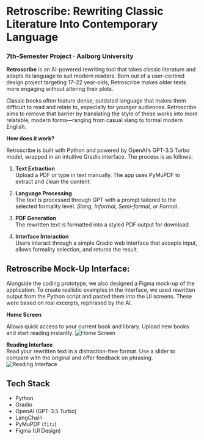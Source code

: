 # Retroscribe: Rewriting Classic Literature Into Contemporary Language

### 7th-Semester Project · Aalborg University

**Retroscribe** is an AI-powered rewriting tool that takes classic literature and adapts its language to suit modern readers. Born out of a user-centred design project targeting 17–22 year-olds, Retroscribe makes older texts more engaging without altering their plots.

Classic books often feature dense, outdated language that makes them difficult to read and relate to, especially for younger audiences. Retroscribe aims to remove that barrier by translating the style of these works into more relatable, modern forms—ranging from casual slang to formal modern English.

**How does it work?**

Retroscribe is built with Python and powered by OpenAI’s GPT-3.5 Turbo model, wrapped in an intuitive Gradio interface. The process is as follows:

1. **Text Extraction**  
   Upload a PDF or type in text manually. The app uses PyMuPDF to extract and clean the content.

2. **Language Processing**  
   The text is processed through GPT with a prompt tailored to the selected formality level: _Slang, Informal, Semi-formal, or Formal_.

3. **PDF Generation**  
   The rewritten text is formatted into a styled PDF output for download.

4. **Interface Interaction**  
   Users interact through a simple Gradio web interface that accepts input, allows formality selection, and returns the result.

## Retroscribe Mock-Up Interface:

Alongside the coding prototype, we also designed a Figma mock-up of the application. To create realistic examples in the interface, we used rewritten output from the Python script and pasted them into the UI screens. These were based on real excerpts, rephrased by the AI.

**Home Screen**

Allows quick access to your current book and library. Upload new books and start reading instantly.
![Home Screen](https://github.com/user-attachments/assets/06017a1c-3151-40cb-90f3-13677b6a5543)

**Reading Interface**  
Read your rewritten text in a distraction-free format. Use a slider to compare with the original and offer feedback on phrasing.
![Reading Interface](https://github.com/user-attachments/assets/83e5994e-4ee4-4363-8471-041d352624ab)

## Tech Stack

- Python
- Gradio
- OpenAI (GPT-3.5 Turbo)
- LangChain
- PyMuPDF (`fitz`)
- Figma (UI Design)
